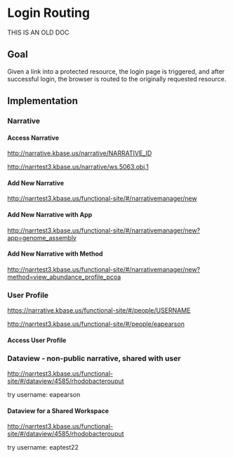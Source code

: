 # Login Routing

THIS IS AN OLD DOC 

## Goal

Given a link into a protected resource, the login page is triggered, and after successful login, the browser is routed to the originally requested resource.



## Implementation

### Narrative

#### Access Narrative


http://narrative.kbase.us/narrative/NARRATIVE_ID

http://narrtest3.kbase.us/narrative/ws.5063.obj.1


#### Add New Narrative

http://narrtest3.kbase.us/functional-site/#/narrativemanager/new


#### Add New Narrative with App

http://narrtest3.kbase.us/functional-site/#/narrativemanager/new?app=genome_assembly


#### Add New Narrative with Method

http://narrtest3.kbase.us/functional-site/#/narrativemanager/new?method=view_abundance_profile_pcoa

### User Profile

https://narrative.kbase.us/functional-site/#/people/USERNAME

http://narrtest3.kbase.us/functional-site/#/people/eapearson


#### Access User Profile


### Dataview - non-public narrative, shared with user

http://narrtest3.kbase.us/functional-site/#/dataview/4585/rhodobacterouput

try username: eapearson


#### Dataview for a Shared Workspace


http://narrtest3.kbase.us/functional-site/#/dataview/4585/rhodobacterouput

try username: eaptest22



